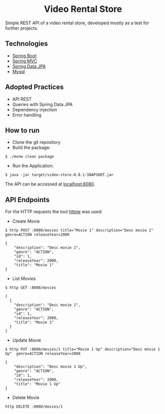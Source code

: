 <h1 align="center">
  Video Rental Store
</h1>

Simple REST API of a video rental store, developed mostly as a test for further projects.


## Technologies
 
- [Spring Boot](https://spring.io/projects/spring-boot)
- [Spring MVC](https://docs.spring.io/spring-framework/reference/web/webmvc.html)
- [Spring Data JPA](https://spring.io/projects/spring-data-jpa)
- [Mysql](https://dev.mysql.com/downloads/)

## Adopted Practices

- API REST
- Queries with Spring Data JPA
- Dependency injection
- Error handling

## How to run

- Clone the git repository
- Build the package:
```
$ ./mvnw clean package
```
- Run the Application:
```
$ java -jar target/video-store-0.0.1-SNAPSHOT.jar
```

The API can be accessed at [localhost:8080](http://localhost:8080).


## API Endpoints

For the HTTP requests the tool [httpie](https://httpie.io) was used:

- Create Movie
```
$ http POST :8080/movies title="Movie 1" description="Desc movie 1" genre=ACTION releaseYear=2000

{
    "description": "Desc movie 1",
    "genre": "ACTION",
    "id": 1,
    "releaseYear": 2000,
    "title": "Movie 1"
}
```

- List Movies
```
$ http GET :8080/movies

[
  {
    "description": "Desc movie 1",
    "genre": "ACTION",
    "id": 1,
    "releaseYear": 2000,
    "title": "Movie 1"
  }
]
```

- Update Movie
```
$ http PUT :8080/movies/1 title="Movie 1 Up" description="Desc movie 1 Up"  genre=ACTION releaseYear=2000

{
    "description": "Desc movie 1 Up",
    "genre": "ACTION",
    "id": 1,
    "releaseYear": 2000,
    "title": "Movie 1 Up"
}
```

- Delete Movie
```
http DELETE :8080/movies/1


```